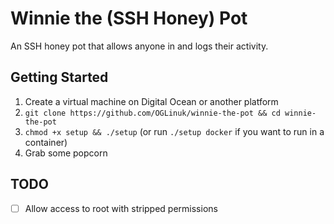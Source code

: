 # Winnie the (SSH Honey) Pot

An SSH honey pot that allows anyone in and logs their activity.

## Getting Started

1. Create a virtual machine on Digital Ocean or another platform
2. `git clone https://github.com/OGLinuk/winnie-the-pot && cd winnie-the-pot`
3. `chmod +x setup && ./setup` (or run `./setup docker` if you want to run in a container)
4. Grab some popcorn

## TODO

* [ ] Allow access to root with stripped permissions